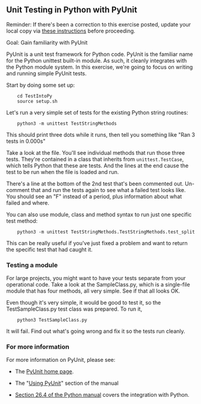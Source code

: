 ## Unit Testing in Python with PyUnit

Reminder: If there's been a correction to this exercise posted, update your local copy via [these instructions](https://docs.google.com/document/d/1g3b2e7wf3mWaIZ4U6MkNR5B4fQuO71y6Q341LGs45HQ/edit?usp=sharing) before proceeding.

Goal: Gain familiarity with PyUnit

PyUnit is a unit test framework for Python code. PyUnit is the familiar name for the Python unittest built-in module. As such, it cleanly integrates with the Python module system. In this exercise, we're going to focus on writing and running simple PyUnit tests.

Start by doing some set up:

```
    cd TestIntoPy
    source setup.sh
```

Let's run a very simple set of tests for the existing
Python string routines:

```
    python3 -m unittest TestStringMethods
```

This should print three dots while it runs, then tell you something like "Ran 3 tests in 0.000s"

Take a look at the file.  You'll see individual methods that run those three tests. They're contained in a class that inherits from <code>unittest.TestCase</code>, which tells Python that these are tests.  And the lines at the end cause the
test to be run when the file is loaded and run.

There's a line at the bottom of the 2nd test that's been commented out.
Un-comment that and run the tests again to see what a failed test looks like.
You should see an "F" instead of a period, plus information about what failed and where.

You can also use module, class and method syntax to run just one specific test method:

```
    python3 -m unittest TestStringMethods.TestStringMethods.test_split
```

This can be really useful if you've just fixed a problem and want to return the specific
test that had caught it.

### Testing a module

For large projects, you might want to have your tests separate from your operational code.
Take a look at the SampleClass.py, which is a single-file module that has four methods, all very simple.
See if that all looks OK.

Even though it's very simple, it would be good to test it,
so the TestSampleClass.py test class was prepared.
To run it,
```
    python3 TestSampleClass.py
```

It will fail.  Find out what's going wrong and fix it so the tests run cleanly.

### For more information

For more information on PyUnit, please see:
 - The <a href="http://pyunit.sourceforge.net/pyunit.html">PyUnit home page</a>.
 - The
"<a href="http://pyunit.sourceforge.net/pyunit.html#USING">Using PyUnit</a>" section of the manual

- <a href="https://docs.python.org/3.6/library/unittest.html">Section 26.4 of the Python manual</a> covers the integration with Python.
